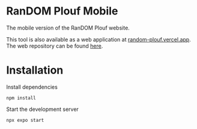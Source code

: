 # RanDOM Plouf Mobile

The mobile version of the RanDOM Plouf website.

This tool is also available as a web application at [random-plouf.vercel.app](https://random-plouf.vercel.app/).
The web repository can be found [here](https://github.com/Spookywy/random-plouf).

# Installation

Install dependencies

```
npm install
```

Start the development server

```
npx expo start
```

